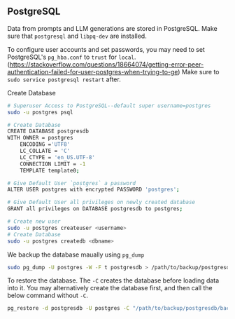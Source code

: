 ## PostgreSQL

Data from prompts and LLM generations are stored in PostgreSQL.  Make sure that `postgresql` and `libpq-dev` are installed.

To configure user accounts and set passwords, you may need to set PostgreSQL's `pg_hba.conf` to `trust` for `local`.
(https://stackoverflow.com/questions/18664074/getting-error-peer-authentication-failed-for-user-postgres-when-trying-to-ge)
Make sure to `sudo service postgresql restart` after.


Create Database
```sh
# Superuser Access to PostgreSQL--default super username=postgres
sudo -u postgres psql

# Create Database
CREATE DATABASE postgresdb 
WITH OWNER = postgres
    ENCODING ='UTF8'
    LC_COLLATE = 'C'
    LC_CTYPE = 'en_US.UTF-8' 
    CONNECTION LIMIT = -1
    TEMPLATE template0;

# Give Default User `postgres` a password
ALTER USER postgres with encrypted PASSWORD 'postgres';

# Give Default User all privileges on newly created database
GRANT all privileges on DATABASE postgresdb to postgres;

# Create new user
sudo -u postgres createuser <username>
# Create Database
sudo -u postgres createdb <dbname>
```

We backup the database maually using `pg_dump`

```sh
sudo pg_dump -U postgres -W -F t postgresdb > /path/to/backup/postgresdb/backup.tar
```

To restore the database.  The `-C` creates the database before loading data into it.
You may alternatively create the database first, and then call the below command without `-C`.
```sh
pg_restore -d postgresdb -U postgres -C "/path/to/backup/postgresdb/backup.tar"
```